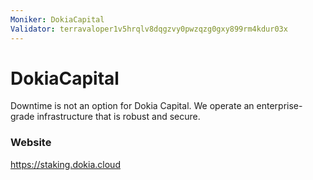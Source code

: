 ```yaml
---
Moniker: DokiaCapital
Validator: terravaloper1v5hrqlv8dqgzvy0pwzqzg0gxy899rm4kdur03x
---
```


# DokiaCapital

Downtime is not an option for Dokia Capital. We operate an enterprise-grade infrastructure that is robust and secure.

### Website

https://staking.dokia.cloud

